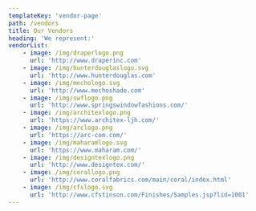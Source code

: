 ```yaml
---
templateKey: 'vendor-page'
path: /vendors
title: Our Vendors
heading: 'We represent:'
vendorList:
    - image: /img/draperlogo.png
      url: 'http://www.draperinc.com'
    - image: /img/hunterdouglaslogo.svg
      url: 'http://www.hunterdouglas.com'
    - image: /img/mechologo.svg
      url: 'http://www.mechoshade.com'
    - image: /img/swflogo.png
      url: 'http://www.springswindowfashions.com/'
    - image: /img/architexlogo.png
      url: 'https://www.architex-ljh.com/'
    - image: /img/arclogo.png
      url: 'https://arc-com.com/'
    - image: /img/maharamlogo.svg
      url: 'https://www.maharam.com/'
    - image: /img/designtexlogo.png
      url: 'http://www.designtex.com/'
    - image: /img/corallogo.png
      url: 'http://www.coralfabrics.com/main/coral/index.html'
    - image: /img/cfslogo.svg
      url: 'http://www.cfstinson.com/Finishes/Samples.jsp?lid=1001'
---
```

